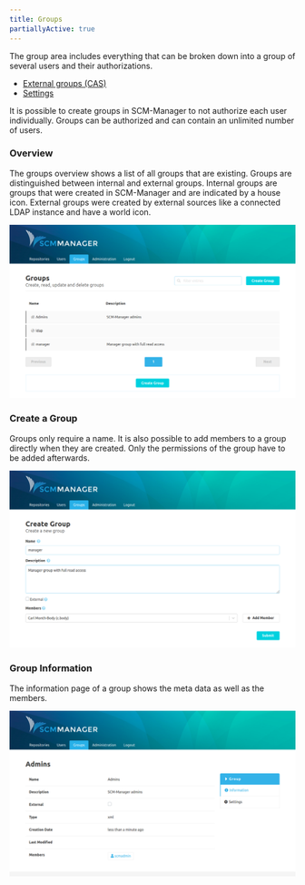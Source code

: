 ```yaml
---
title: Groups
partiallyActive: true
---
```

The group area includes everything that can be broken down into a group of several users and their authorizations.

* [External groups (CAS)](external/)
* [Settings](settings/)

It is possible to create groups in SCM-Manager to not authorize each user individually. Groups can be authorized and can contain an unlimited number of users.

### Overview
The groups overview shows a list of all groups that are existing. Groups are distinguished between internal and external groups. Internal groups are groups that were created in SCM-Manager and are indicated by a house icon. External groups were created by external sources like a connected LDAP instance and have a world icon.

![Groups Overview](assets/groups-overview.png)

### Create a Group
Groups only require a name. It is also possible to add members to a group directly when they are created. Only the permissions of the group have to be added afterwards.

![Create Group](assets/create-group.png)

### Group Information
The information page of a group shows the meta data as well as the members.

![Group-Information](assets/groups-information.png)

